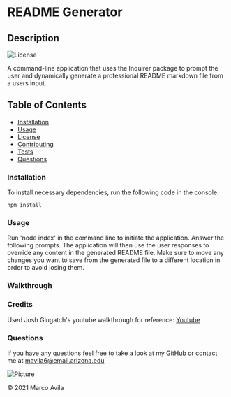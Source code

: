# README Generator

## Description

![License](https://img.shields.io/badge/Lincense-MIT-blue.svg "License Badge")

A command-line application that uses the Inquirer package to prompt the user and dynamically generate a professional README markdown file from a users input.

## Table of Contents

- [Installation](#installation)
- [Usage](#usage)
- [License](#license)
- [Contributing](#contributing)
- [Tests](#tests)
- [Questions](#questions)

### Installation

To install necessary dependencies, run the following code in the console:

```npm install```

### Usage

Run 'node index' in the command line to initiate the application. Answer the following prompts. The application will then use the user responses to override any content in the generated README file. Make sure to move any changes you want to save from the generated file to a different location in order to avoid losing them.

### Walkthrough


### Credits

Used Josh Glugatch's youtube walkthrough for reference: [Youtube](https://youtu.be/LRUqN-3SrFA)

### Questions

If you have any questions feel free to take a look at my [GitHub](https://github.com/undefined) or contact me at mavila6@email.arizona.edu

![Picture](https://github.com/mavila6.png?size=100)

&copy; 2021 Marco Avila
